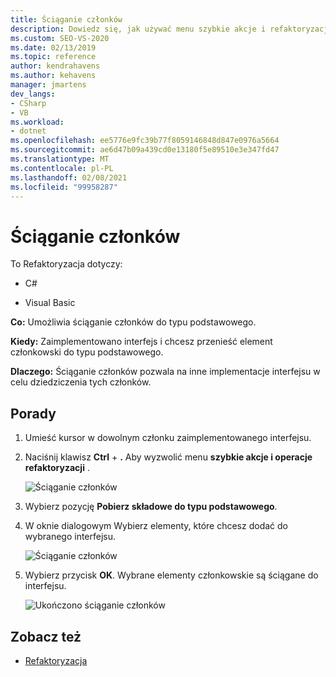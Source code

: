 ```yaml
---
title: Ściąganie członków
description: Dowiedz się, jak używać menu szybkie akcje i refaktoryzacje do ściągania elementów członkowskich do typu podstawowego.
ms.custom: SEO-VS-2020
ms.date: 02/13/2019
ms.topic: reference
author: kendrahavens
ms.author: kehavens
manager: jmartens
dev_langs:
- CSharp
- VB
ms.workload:
- dotnet
ms.openlocfilehash: ee5776e9fc39b77f8059146848d847e0976a5664
ms.sourcegitcommit: ae6d47b09a439cd0e13180f5e89510e3e347fd47
ms.translationtype: MT
ms.contentlocale: pl-PL
ms.lasthandoff: 02/08/2021
ms.locfileid: "99958287"
---
```

# <a name="pull-members-up"></a>Ściąganie członków

To Refaktoryzacja dotyczy:

- C#

- Visual Basic

**Co:** Umożliwia ściąganie członków do typu podstawowego.

**Kiedy:** Zaimplementowano interfejs i chcesz przenieść element członkowski do typu podstawowego.

**Dlaczego:** Ściąganie członków pozwala na inne implementacje interfejsu w celu dziedziczenia tych członków.

## <a name="how-to"></a>Porady

1. Umieść kursor w dowolnym członku zaimplementowanego interfejsu.
2. Naciśnij klawisz **Ctrl** + **.** Aby wyzwolić menu **szybkie akcje i operacje refaktoryzacji** .

   ![Ściąganie członków](media/pull-members-up.png)

2. Wybierz pozycję **Pobierz składowe do typu podstawowego**.

3. W oknie dialogowym Wybierz elementy, które chcesz dodać do wybranego interfejsu.

   ![Ściąganie członków](media/pull-members-up-dialog.png)

4. Wybierz przycisk **OK**. Wybrane elementy członkowskie są ściągane do interfejsu.

   ![Ukończono ściąganie członków](media/pull-members-up-completed.png)

## <a name="see-also"></a>Zobacz też

- [Refaktoryzacja](../refactoring-in-visual-studio.md)
